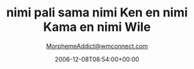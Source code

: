 ---
title: 'nimi pali sama nimi Ken en nimi Kama en nimi Wile'
posts: 2
hash: 't602'
author: 'MorphemeAddict@wmconnect.com'
date: 2006-12-08T08:54:00+00:00
sources:
  - http://forums.tokipona.org/viewtopic.php%3Ft=602.html
---